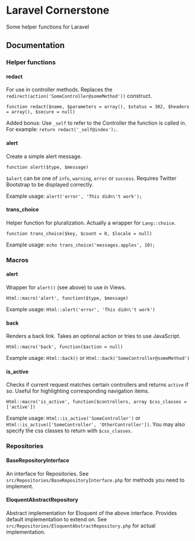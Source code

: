 # Laravel Cornerstone

Some helper functions for Laravel

## Documentation

### Helper functions

#### redact

For use in controller methods. Replaces the `redirect(action('SomeController@someMethod'))` construct.

`function redact($name, $parameters = array(), $status = 302, $headers = array(), $secure = null)`

Added bonus: Use `_self` to refer to the Controller the function is called in. For example: `return redact('_self@index');`.

#### alert

Create a simple alert message.

`function alert($type, $message)`

`$alert` can be one of `info`, `warning`, `error` or `success`. Requires Twitter Bootstrap to be displayed correctly.
  
Example usage: `alert('error', 'This didn\'t work');`

#### trans_choice

Helper function for pluralization. Actually a wrapper for `Lang::choice`.

`function trans_choice($key, $count = 0, $locale = null)`

Example usage: `echo trans_choice('messages.apples', 10);`


### Macros

#### alert

Wrapper for `alert()` (see above) to use in Views.

`Html::macro('alert', function($type, $message)`

Example usage: `Html::alert('error', 'This didn\'t work')`

#### back

Renders a back link. Takes an optional action or tries to use JavaScript.

`Html::macro('back', function($action = null)`

Example usage: `Html::back()` or `Html::back('SomeController@someMethod')`

#### is_active

Checks if current request matches certain controllers and returns `active` if so. Useful for highlighting corresponding navigation items.

`Html::macro('is_active', function($controllers, array $css_classes = ['active'])`

Example usage: `Html::is_active('SomeController')` or `Html::is_active(['SomeController', 'OtherController'])`. You may also specify the css classes to return with `$css_classes`.


### Repositories

#### BaseRepositoryInterface

An interface for Repositories. See `src/Repositories/BaseRepositoryInterface.php` for methods you need to implement.

#### EloquentAbstractRepository

Abstract implementation for Eloquent of the above interface. Provides default implementation to extend on. See `src/Repositories/EloquentAbstractRepository.php` for actual implementation.